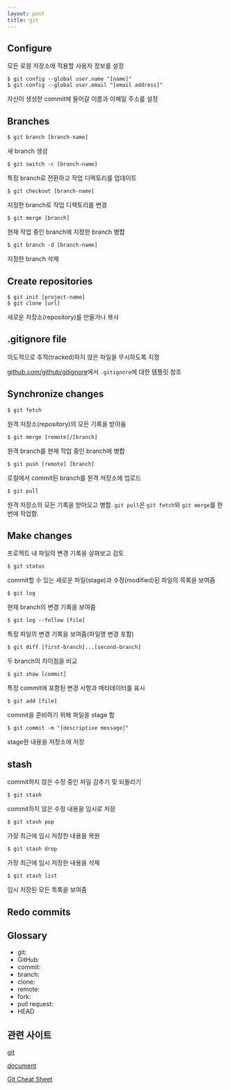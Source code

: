 ```yaml
---
layout: post
title: git
---
```


## Configure
모든 로컬 저장소에 적용할 사용자 정보를 설정
```
$ git config --global user.name "[name]"
$ git config --global user.email "[email address]"
```
자신이 생성한 commit에 들어갈 이름과 이메일 주소를 설정


## Branches
`$ git branch [branch-name]`

새 branch 생성

`$ git switch -c [branch-name]`

특정 branch로 전환하고 작업 디렉토리를 업데이트

`$ git checkout [branch-name]`

지정한 branch로 작업 디렉토리를 변경

`$ git merge [branch]`

현재 작업 중인 branch에 지정한 branch 병합

`$ git branch -d [branch-name]`

지정한 branch 삭제


## Create repositories
```
$ git init [project-name]
$ git clone [url]
```
새로운 저장소(repository)를 만들거나 복사


## .gitignore file
의도적으로 추적(tracked)하지 않은 파일을 무시하도록 지정

[github.com/github/gitignore](https://github.com/github/gitignore)에서 `.gitignore`에 대한 템플릿 참조


## Synchronize changes
`$ git fetch`

원격 저장소(repository)의 모든 기록을 받아옴

`$ git merge [remote]/[branch]`

원격 branch를 현재 작업 중인 branch에 병합

`$ git push [remote] [branch]`

로컬에서 commit된 branch를 원격 저장소에 업로드

`$ git pull`

원격 저장소의 모든 기록을 받아오고 병합. `git pull`은 `git fetch`와 `git merge`를 한 번에 작업함.


## Make changes
프로젝트 내 파일의 변경 기록을 살펴보고 검토

`$ git status`

commit할 수 있는 새로운 파일(stage)과 수정(modified)된 파일의 목록을 보여줌

`$ git log`

현재 branch의 변경 기록을 보여줌

`$ git log --follow [file]`

특정 파일의 변경 기록을 보여줌(파일명 변경 포함)

`$ git diff [first-branch]...[second-branch]`

두 branch의 차이점을 비교

`$ git show [commit]`

특정 commit에 포함된 변경 사항과 메타데이터를 표시

`$ git add [file]`

commit을 준비하기 위해 파일을 stage 함

`$ git commit -m "[descriptive message]"`

stage한 내용을 저장소에 저장


## stash
commit하지 않은 수정 중인 파일 감추기 및 되돌리기

`$ git stash`

commit하지 않은 수정 내용을 임시로 저장

`$ git stash pop`

가장 최근에 임시 저장한 내용을 복원

`$ git stash drop`

가장 최근에 임시 저장한 내용을 삭제

`$ git stash list`

임시 저장된 모든 목록을 보여줌


## Redo commits


## Glossary
- git:
- GitHub:
- commit:
- branch:
- clone:
- remote:
- fork:
- pull request:
- HEAD


## 관련 사이트
[git](https://www.git-scm.com/ "git homepage")

[document](https://www.git-scm.com/doc "git documentation")

[Git Cheat Sheet](https://training.github.com/downloads/ko/github-git-cheat-sheet/ "Git Cheat Sheet")
